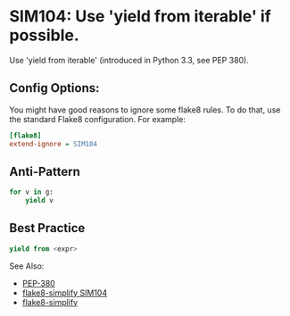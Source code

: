 # SIM104: Use 'yield from iterable' if possible.

Use 'yield from iterable' (introduced in Python 3.3, see PEP 380).

## Config Options:

You might have good reasons to ignore some flake8 rules. To do that, use the standard Flake8
configuration. For example:

```ini
[flake8]
extend-ignore = SIM104
```

## Anti-Pattern

```python
for v in g:
    yield v
```

## Best Practice

```python
yield from <expr>
```

See Also:
* [PEP-380](https://peps.python.org/pep-0380/)
* [flake8-simplify SIM104](https://github.com/MartinThoma/flake8-simplify/issues/4)
* [flake8-simplify](https://github.com/MartinThoma/flake8-simplify?tab=readme-ov-file)

